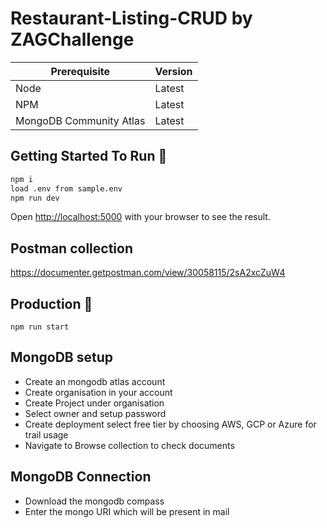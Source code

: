 # Restaurant-Listing-CRUD by ZAGChallenge

| Prerequisite  | Version|
| ------------- | ------------- |
| Node  | Latest  |
| NPM  | Latest |
| MongoDB Community Atlas | Latest |

## Getting Started To Run 🚀

```bash
npm i
load .env from sample.env
npm run dev
```

Open [http://localhost:5000](http://localhost:5000) with your browser to see the result.

## Postman collection

https://documenter.getpostman.com/view/30058115/2sA2xcZuW4

## Production 🚨

```
npm run start
```

## MongoDB setup

- Create an mongodb atlas account
- Create organisation in your account
- Create Project under organisation 
- Select owner and setup password
- Create deployment select free tier by choosing AWS, GCP or Azure for trail usage
- Navigate to Browse collection to check documents

## MongoDB Connection

- Download the mongodb compass
- Enter the mongo URI which will be present in mail